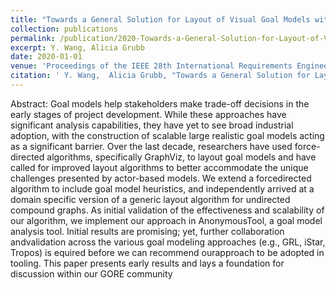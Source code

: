 ```yaml
---
title: "Towards a General Solution for Layout of Visual Goal Models with Actors"
collection: publications
permalink: /publication/2020-Towards-a-General-Solution-for-Layout-of-Visual-Goal-Models-with-Actors
excerpt: Y. Wang, Alicia Grubb
date: 2020-01-01
venue: 'Proceedings of the IEEE 28th International Requirements Engineering Conference RE'
citation: ' Y. Wang,  Alicia Grubb, "Towards a General Solution for Layout of Visual Goal Models with Actors." Proceedings of the IEEE 28th International Requirements Engineering Conference RE, 2020.'
---
```

Abstract: Goal models help stakeholders make trade-off decisions in the early stages of project development. While these approaches have significant analysis capabilities, they have yet to see broad industrial adoption, with the construction of scalable large realistic goal models acting as a significant barrier. Over the last decade, researchers have used force-directed algorithms, specifically GraphViz, to layout goal models and have called for improved layout algorithms to better accommodate the unique challenges presented by actor-based models. We extend a forcedirected algorithm to include goal model heuristics, and independently arrived at a domain specific version of a generic layout algorithm for undirected compound graphs. As initial validation of the effectiveness and scalability of our algorithm, we implement our approach in AnonymousTool, a goal model analysis tool. Initial results are promising; yet, further collaboration andvalidation across the various goal modeling approaches (e.g., GRL, iStar, Tropos) is equired before we can recommend ourapproach to be adopted in tooling. This paper presents early results and lays a foundation for discussion within our GORE community
